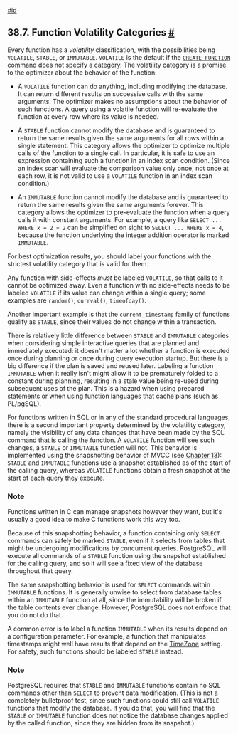 [#id](#XFUNC-VOLATILITY)

## 38.7. Function Volatility Categories [#](#XFUNC-VOLATILITY)



Every function has a *volatility* classification, with the possibilities being `VOLATILE`, `STABLE`, or `IMMUTABLE`. `VOLATILE` is the default if the [`CREATE FUNCTION`](sql-createfunction) command does not specify a category. The volatility category is a promise to the optimizer about the behavior of the function:

* A `VOLATILE` function can do anything, including modifying the database. It can return different results on successive calls with the same arguments. The optimizer makes no assumptions about the behavior of such functions. A query using a volatile function will re-evaluate the function at every row where its value is needed.

* A `STABLE` function cannot modify the database and is guaranteed to return the same results given the same arguments for all rows within a single statement. This category allows the optimizer to optimize multiple calls of the function to a single call. In particular, it is safe to use an expression containing such a function in an index scan condition. (Since an index scan will evaluate the comparison value only once, not once at each row, it is not valid to use a `VOLATILE` function in an index scan condition.)

* An `IMMUTABLE` function cannot modify the database and is guaranteed to return the same results given the same arguments forever. This category allows the optimizer to pre-evaluate the function when a query calls it with constant arguments. For example, a query like `SELECT ... WHERE x = 2 + 2` can be simplified on sight to `SELECT ... WHERE x = 4`, because the function underlying the integer addition operator is marked `IMMUTABLE`.

For best optimization results, you should label your functions with the strictest volatility category that is valid for them.

Any function with side-effects *must* be labeled `VOLATILE`, so that calls to it cannot be optimized away. Even a function with no side-effects needs to be labeled `VOLATILE` if its value can change within a single query; some examples are `random()`, `currval()`, `timeofday()`.

Another important example is that the `current_timestamp` family of functions qualify as `STABLE`, since their values do not change within a transaction.

There is relatively little difference between `STABLE` and `IMMUTABLE` categories when considering simple interactive queries that are planned and immediately executed: it doesn't matter a lot whether a function is executed once during planning or once during query execution startup. But there is a big difference if the plan is saved and reused later. Labeling a function `IMMUTABLE` when it really isn't might allow it to be prematurely folded to a constant during planning, resulting in a stale value being re-used during subsequent uses of the plan. This is a hazard when using prepared statements or when using function languages that cache plans (such as PL/pgSQL).

For functions written in SQL or in any of the standard procedural languages, there is a second important property determined by the volatility category, namely the visibility of any data changes that have been made by the SQL command that is calling the function. A `VOLATILE` function will see such changes, a `STABLE` or `IMMUTABLE` function will not. This behavior is implemented using the snapshotting behavior of MVCC (see [Chapter 13](mvcc)): `STABLE` and `IMMUTABLE` functions use a snapshot established as of the start of the calling query, whereas `VOLATILE` functions obtain a fresh snapshot at the start of each query they execute.

### Note

Functions written in C can manage snapshots however they want, but it's usually a good idea to make C functions work this way too.

Because of this snapshotting behavior, a function containing only `SELECT` commands can safely be marked `STABLE`, even if it selects from tables that might be undergoing modifications by concurrent queries. PostgreSQL will execute all commands of a `STABLE` function using the snapshot established for the calling query, and so it will see a fixed view of the database throughout that query.

The same snapshotting behavior is used for `SELECT` commands within `IMMUTABLE` functions. It is generally unwise to select from database tables within an `IMMUTABLE` function at all, since the immutability will be broken if the table contents ever change. However, PostgreSQL does not enforce that you do not do that.

A common error is to label a function `IMMUTABLE` when its results depend on a configuration parameter. For example, a function that manipulates timestamps might well have results that depend on the [TimeZone](runtime-config-client#GUC-TIMEZONE) setting. For safety, such functions should be labeled `STABLE` instead.

### Note

PostgreSQL requires that `STABLE` and `IMMUTABLE` functions contain no SQL commands other than `SELECT` to prevent data modification. (This is not a completely bulletproof test, since such functions could still call `VOLATILE` functions that modify the database. If you do that, you will find that the `STABLE` or `IMMUTABLE` function does not notice the database changes applied by the called function, since they are hidden from its snapshot.)
